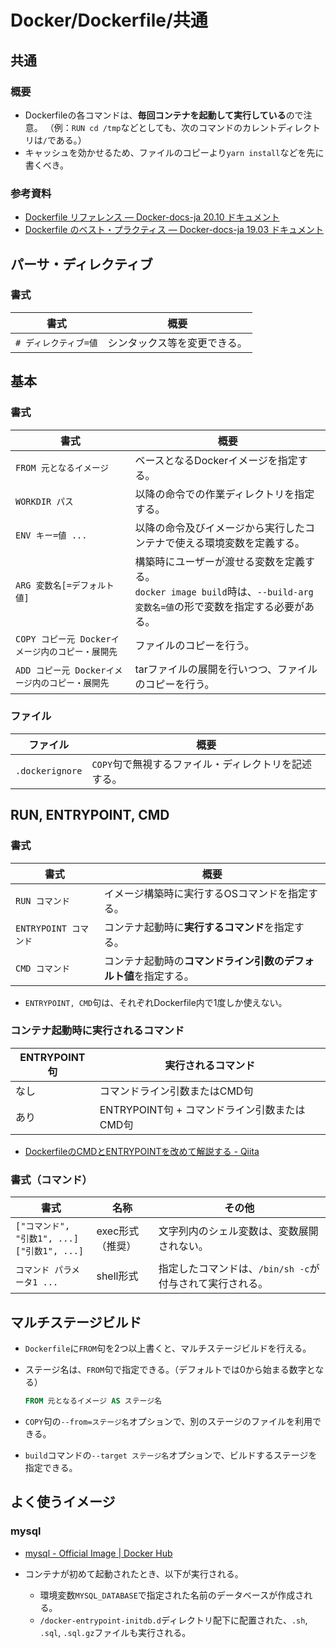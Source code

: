 # Docker/Dockerfile/共通

## 共通

### 概要

- Dockerfileの各コマンドは、**毎回コンテナを起動して実行している**ので注意。
  （例：`RUN cd /tmp`などとしても、次のコマンドのカレントディレクトリは`/`である。）
- キャッシュを効かせるため、ファイルのコピーより`yarn install`などを先に書くべき。

### 参考資料

- [Dockerfile リファレンス — Docker-docs-ja 20.10 ドキュメント](https://docs.docker.jp/engine/reference/builder.html)
- [Dockerfile のベスト・プラクティス — Docker-docs-ja 19.03 ドキュメント](https://docs.docker.jp/develop/develop-images/dockerfile_best-practices.html)

## パーサ・ディレクティブ

### 書式

| 書式                  | 概要                         |
| --------------------- | ---------------------------- |
| `# ディレクティブ=値` | シンタックス等を変更できる。 |

## 基本

### 書式

| 書式                                             | 概要                                                         |
| ------------------------------------------------ | ------------------------------------------------------------ |
| `FROM 元となるイメージ`                          | ベースとなるDockerイメージを指定する。                       |
| `WORKDIR パス`                                   | 以降の命令での作業ディレクトリを指定する。                   |
| `ENV キー=値 ...`                                | 以降の命令及びイメージから実行したコンテナで使える環境変数を定義する。 |
| `ARG 変数名[=デフォルト値]`                      | 構築時にユーザーが渡せる変数を定義する。<br />`docker image build`時は、`--build-arg 変数名=値`の形で変数を指定する必要がある。 |
| `COPY コピー元 Dockerイメージ内のコピー・展開先` | ファイルのコピーを行う。                                     |
| `ADD コピー元 Dockerイメージ内のコピー・展開先`  | tarファイルの展開を行いつつ、ファイルのコピーを行う。        |

### ファイル

| ファイル        | 概要                                                 |
| --------------- | ---------------------------------------------------- |
| `.dockerignore` | `COPY`句で無視するファイル・ディレクトリを記述する。 |

## RUN, ENTRYPOINT, CMD

### 書式

| 書式                  | 概要                                                         |
| --------------------- | ------------------------------------------------------------ |
| `RUN コマンド`        | イメージ構築時に実行するOSコマンドを指定する。               |
| `ENTRYPOINT コマンド` | コンテナ起動時に**実行するコマンド**を指定する。             |
| `CMD コマンド`        | コンテナ起動時の**コマンドライン引数のデフォルト値**を指定する。 |

- `ENTRYPOINT, CMD`句は、それぞれDockerfile内で1度しか使えない。

### コンテナ起動時に実行されるコマンド

| ENTRYPOINT句 | 実行されるコマンド                           |
| ------------ | -------------------------------------------- |
| なし         | コマンドライン引数またはCMD句                |
| あり         | ENTRYPOINT句 + コマンドライン引数またはCMD句 |

- [DockerfileのCMDとENTRYPOINTを改めて解説する - Qiita](https://qiita.com/uehaj/items/e6dd013e28593c26372d)

### 書式（コマンド）

| 書式                                               | 名称             | その他                                                   |
| -------------------------------------------------- | ---------------- | -------------------------------------------------------- |
| `["コマンド", "引数1", ...]`<br />`["引数1", ...]` | exec形式（推奨） | 文字列内のシェル変数は、変数展開されない。               |
| `コマンド パラメータ1 ...`                         | shell形式        | 指定したコマンドは、`/bin/sh -c`が付与されて実行される。 |

## マルチステージビルド

- `Dockerfile`に`FROM`句を2つ以上書くと、マルチステージビルドを行える。

- ステージ名は、`FROM`句で指定できる。（デフォルトでは0から始まる数字となる）

  ```dockerfile
  FROM 元となるイメージ AS ステージ名
  ```

- `COPY`句の`--from=ステージ名`オプションで、別のステージのファイルを利用できる。

- `build`コマンドの`--target ステージ名`オプションで、ビルドするステージを指定できる。

## よく使うイメージ

### mysql

- [mysql - Official Image | Docker Hub](https://hub.docker.com/_/mysql)

- コンテナが初めて起動されたとき、以下が実行される。
  - 環境変数`MYSQL_DATABASE`で指定された名前のデータベースが作成される。
  - `/docker-entrypoint-initdb.d`ディレクトリ配下に配置された、`.sh`, `.sql`, `.sql.gz`ファイルも実行される。
